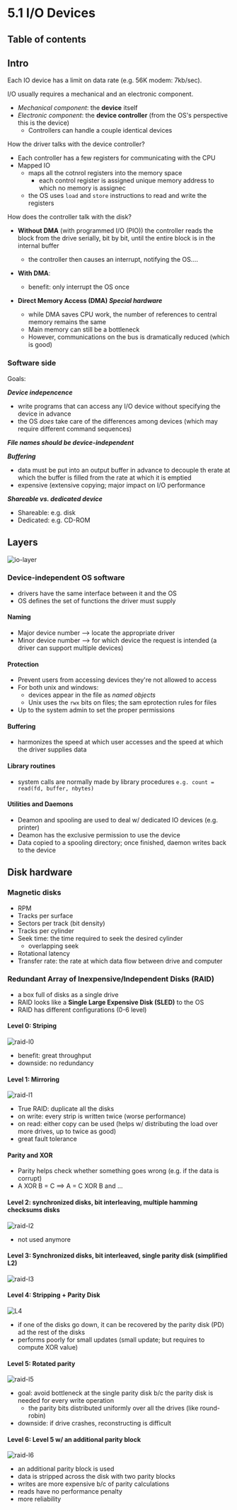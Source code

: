 # 5.1 I/O Devices

## Table of contents

## Intro

Each IO device has a limit on data rate (e.g. 56K modem: 7kb/sec).

I/O usually requires a mechanical and an electronic component.

- _Mechanical component_: the **device** itself
- _Electronic component_: the **device controller** (from the OS's perspective this is the device)
  - Controllers can handle a couple identical devices

How the driver talks with the device controller?

- Each controller has a few registers for communicating with the CPU
- Mapped IO
  - maps all the cotnrol registers into the memory space
    - each control register is assigned unique memory address to which no memory is assignec
  - the OS uses `load` and `store` instructions to read and write the registers

How does the controller talk with the disk?

- **Without DMA** (with programmed I/O (PIO)) the controller reads the block from the drive serially, bit by bit, until the entire block is in the internal buffer
  - the controller then causes an interrupt, notifying the OS....

- **With DMA**:
  - benefit: only interrupt the OS once

- **Direct Memory Access (DMA) _Special hardware_**
  - while DMA saves CPU work, the number of references to central memory remains the same
  - Main memory can still be a bottleneck
  - However, communications on the bus is dramatically reduced (which is good)

### Software side

Goals:

_**Device indepencence**_

- write programs that can access any I/O device without specifying the device in advance
- the OS _does_ take care of the differences among devices (which may require different command sequences)

_**File names should be device-independent**_

_**Buffering**_

- data must be put into an output buffer in advance to decouple th erate at which the buffer is filled from the rate at which it is emptied
- expensive (extensive copying; major impact on I/O performance

_**Shareable vs. dedicated device**_

- Shareable: e.g. disk
- Dedicated: e.g. CD-ROM

## Layers

![io-layer](static/io-layers.png)

### Device-independent OS software 

- drivers have the same interface between it and the OS
- OS defines the set of functions the driver must supply

#### Naming

- Major device number —> locate the appropriate driver
- Minor device number —> for which device the request is intended (a driver can support multiple devices)

#### Protection 

- Prevent users from accessing devices they're not allowed to access
- For both unix and windows:
  - devices appear in the file as *named objects*
  - Unix uses the `rwx` bits on files; the sam eprotection rules for files
- Up to the system admin to set the proper permissions

#### Buffering

- harmonizes the speed at which user accesses and the speed at which the driver supplies data

#### Library routines

- system calls are normally made by library procedures `e.g. count = read(fd, buffer, nbytes)`

#### Utilities and Daemons

- Deamon and spooling are used to deal w/ dedicated IO devices (e.g. printer)
- Deamon has the exclusive permission to use the device
- Data copied to a spooling directory; once finished, daemon writes back to the device

## Disk hardware

### Magnetic disks

- RPM
- Tracks per surface
- Sectors per track (bit density)
- Tracks per cylinder
- Seek time: the time required to seek the desired cylinder
  - overlapping seek
- Rotational latency
- Transfer rate: the rate at which data flow between drive and computer 

### Redundant Array of Inexpensive/Independent Disks (RAID)

- a box full of disks as a single drive
- RAID looks like a **Single Large Expensive Disk (SLED)** to the OS
- RAID has different configurations (0-6 level)

#### Level 0: Striping

![raid-l0](static/raid-l0.png)

- benefit: great throughput
- downside: no redundancy

#### Level 1: Mirroring

![raid-l1](static/raid-l1.png)

- True RAID: duplicate all the disks
- on write: every strip is written twice (worse performance)
- on read: either copy can be used (helps w/ distributing the load over more drives, up to twice as good)
- great fault tolerance

#### Parity and XOR

- Parity helps check whether something goes wrong (e.g. if the data is corrupt)
- A XOR B = C ==> A = C XOR B and ...

#### Level 2: synchronized disks, bit interleaving, multiple hamming checksums disks

![raid-l2](static/raid-l2.png)

- not used anymore 

#### Level 3: Synchronized disks, bit interleaved, single parity disk (simplified L2)

![raid-l3](static/raid-l3.png)

#### Level 4: Stripping + Parity Disk

![L4](static/raid-l4.png)

- if one of the disks go down, it can be recovered by the parity disk (PD) ad the rest of the disks
- performs poorly for small updates (small update; but requires to compute XOR value)

#### Level 5: Rotated parity

![raid-l5](static/raid-l5.png)

- goal: avoid bottleneck at the single parity disk b/c the parity disk is needed for every write operation
  - the parity bits distributed uniformly over all the drives (like round-robin)
- downside: if drive crashes, reconstructing is difficult

#### Level 6: Level 5 w/ an additional parity block

![raid-l6](static/raid-l6.png)

- an additional parity block is used
- data is stripped across the disk with two parity blocks
- writes are more expensive b/c of parity calculations
- reads have no performance penalty
- more reliability
